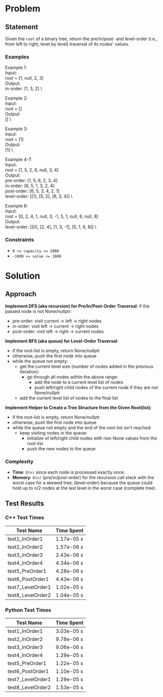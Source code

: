 # Problem

## Statement
Given the `root` of a binary tree, return the pre/in/post- and level-order (i.e., from left to right, level by level) traversal of its nodes' values.

### Examples
Example 1: \
Input: \
root = [1, null, 2, 3] \
Output: \
in-order: [1, 3, 2] \

Example 2: \
Input: \
root = [] \
Output: \
[] \

Example 3: \
Input: \
root = [1] \
Output: \
[1] \

Example 4-7: \
Input: \
root = [1, 5, 2, 6, null, 3, 4] \
Output: \
pre-order: [1, 5, 6, 2, 3, 4] \
in-order: [6, 5, 1, 3, 2, 4] \
post-order: [6, 5, 3, 4, 2, 1] \
level-order: [[1], [5, 2], [6, 3, 4]] \

Example 8: \
Input: \
root = [0, 2, 4, 1, null, 3, -1, 5, 1, null, 6, null, 8] \
Output: \
level-order: [[0], [2, 4], [1, 3, -1], [5, 1, 6, 8]] \


### Constraints
- `0 <= capacity <= 2000`
- `-1000 <= value <= 1000`

# Solution

## Approach
__Implement DFS (aka recursion) for Pre/In/Post-Order Traversal__:
if the passed node is not None/nullptr:
- pre-order: visit current -> left -> right nodes 
- in-order: visit left -> current -> right nodes
- post-order: visit left -> right -> current nodes

__Implement BFS (aka queue) for Level-Order Traversal__:
- if the root-list is empty, return None/nullptr
- otherwise, push the first node into queue
- while the queue not empty: 
  - get the current level size (number of nodes added in the previous iteration):
    - go through all nodes within the above range:
      - add the node to a current level list of nodes
      - push left/right child nodes of the current node if they are not None/nullptr
  - add the current level list of nodes to the final list

__Implement Helper to Create a Tree Structure from the Given Root(list)__:
- if the root-list is empty, return None/nullptr
- otherwise, push the first node into queue
- while the queue not empty and the end of the root-list isn't reached: 
  - keep visiting nodes in the queue:
    - initialize of left/right child nodes with non-None values from the root-list
    - push the new nodes to the queue

### Complexity
- __Time__: `O(n)`  since each node is processed exactly once.
- __Memory__: `O(n)` (pre/in/post-order) for the recursion call stack with the worst case for a skewed tree; (level-order) because the queue could hold up to n/2 nodes at the last level in the worst case (complete tree).

## Test Results

### C++ Test Times
| Test Name | Time Spent |
| --- | --- |
| test1_InOrder1 | 1.17e-05 s |
| test2_InOrder2 | 1.57e-06 s |
| test3_InOrder3 | 2.43e-06 s |
| test4_InOrder4 | 4.34e-06 s |
| test5_PreOrder1 | 4.28e-06 s |
| test6_PostOrder1 | 4.43e-06 s |
| test7_LevelOrder1 | 1.02e-05 s |
| test8_LevelOrder2 | 1.04e-05 s |

### Python Test Times
| Test Name | Time Spent |
| --- | --- |
| test1_InOrder1 | 3.03e-05 s |
| test2_InOrder2 | 9.78e-06 s |
| test3_InOrder3 | 9.06e-06 s |
| test4_InOrder4 | 1.29e-05 s |
| test5_PreOrder1 | 1.22e-05 s |
| test6_PostOrder1 | 1.10e-05 s |
| test7_LevelOrder1 | 1.29e-05 s |
| test8_LevelOrder2 | 1.53e-05 s |

